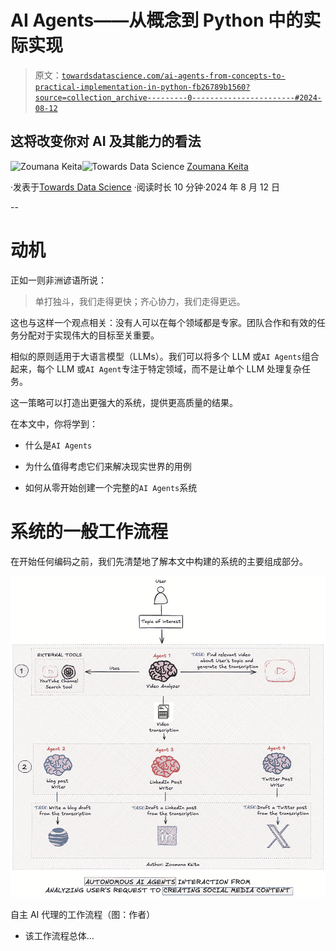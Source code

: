 # AI Agents——从概念到 Python 中的实际实现

> 原文：[`towardsdatascience.com/ai-agents-from-concepts-to-practical-implementation-in-python-fb26789b1560?source=collection_archive---------0-----------------------#2024-08-12`](https://towardsdatascience.com/ai-agents-from-concepts-to-practical-implementation-in-python-fb26789b1560?source=collection_archive---------0-----------------------#2024-08-12)

## 这将改变你对 AI 及其能力的看法

[](https://zoumanakeita.medium.com/?source=post_page---byline--fb26789b1560--------------------------------)![Zoumana Keita](https://zoumanakeita.medium.com/?source=post_page---byline--fb26789b1560--------------------------------)[](https://towardsdatascience.com/?source=post_page---byline--fb26789b1560--------------------------------)![Towards Data Science](https://towardsdatascience.com/?source=post_page---byline--fb26789b1560--------------------------------) [Zoumana Keita](https://zoumanakeita.medium.com/?source=post_page---byline--fb26789b1560--------------------------------)

·发表于[Towards Data Science](https://towardsdatascience.com/?source=post_page---byline--fb26789b1560--------------------------------) ·阅读时长 10 分钟·2024 年 8 月 12 日

--

# 动机

正如一则非洲谚语所说：

> 单打独斗，我们走得更快；齐心协力，我们走得更远。

这也与这样一个观点相关：没有人可以在每个领域都是专家。团队合作和有效的任务分配对于实现伟大的目标至关重要。

相似的原则适用于大语言模型（LLMs）。我们可以将多个 LLM 或`AI Agents`组合起来，每个 LLM 或`AI Agent`专注于特定领域，而不是让单个 LLM 处理复杂任务。

这一策略可以打造出更强大的系统，提供更高质量的结果。

在本文中，你将学到：

+   什么是`AI Agents`

+   为什么值得考虑它们来解决现实世界的用例

+   如何从零开始创建一个完整的`AI Agents`系统

# 系统的一般工作流程

在开始任何编码之前，我们先清楚地了解本文中构建的系统的主要组成部分。

![](img/94476f4ed5ca9edc3015ab03077a6b46.png)

自主 AI 代理的工作流程（图：作者）

+   该工作流程总体…

